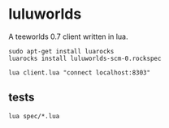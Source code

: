 # luluworlds

A teeworlds 0.7 client written in lua.

```
sudo apt-get install luarocks
luarocks install luluworlds-scm-0.rockspec
```

```
lua client.lua "connect localhost:8303"
```


## tests

```
lua spec/*.lua
```

